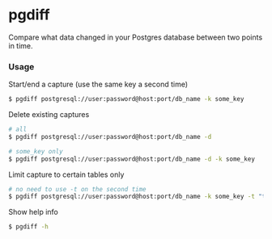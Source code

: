 # pgdiff

Compare what data changed in your Postgres database between two points in time.

### Usage

Start/end a capture (use the same key a second time)

```bash
$ pgdiff postgresql://user:password@host:port/db_name -k some_key
```

Delete existing captures

```bash
# all
$ pgdiff postgresql://user:password@host:port/db_name -d

# some_key only
$ pgdiff postgresql://user:password@host:port/db_name -d -k some_key
```

Limit capture to certain tables only

```bash
# no need to use -t on the second time
$ pgdiff postgresql://user:password@host:port/db_name -k some_key -t "table_a,table_b,other table"
```

Show help info

```bash
$ pgdiff -h
```


